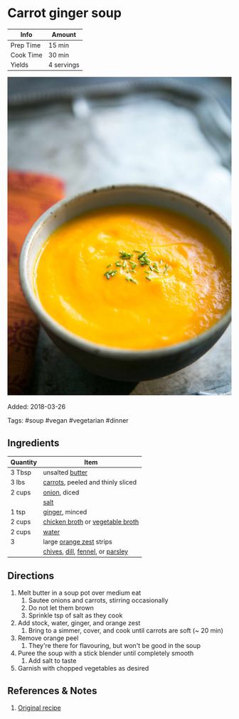 # Carrot ginger soup

| Info      | Amount     |
| --------- | ---------- |
| Prep Time | 15 min     |
| Cook Time | 30 min     |
| Yields    | 4 servings |

![Carrot ginger soup](../Media/carrot-ginger.jpg)

Added: 2018-03-26

Tags: #soup #vegan #vegetarian #dinner

## Ingredients

| Quantity | Item                                                                                                                                            |
| -------- | ----------------------------------------------------------------------------------------------------------------------------------------------- |
| 3 Tbsp   | unsalted [butter](../Ingredients/butter.md)                                                                                                     |
| 3 lbs    | [carrots](../Ingredients/carrot.md), peeled and thinly sliced                                                                                   |
| 2 cups   | [onion](../Ingredients/onion.md), diced                                                                                                         |
|          | [salt](../Ingredients/salt.md)                                                                                                                  |
| 1 tsp    | [ginger](../Ingredients/ginger.md), minced                                                                                                      |
| 2 cups   | [chicken broth](../Ingredients/chicken%20broth.md) or [vegetable broth](../Ingredients/vegetable%20broth.md)                                    |
| 2 cups   | [water](../Ingredients/water.md)                                                                                                                |
| 3        | large [orange zest](../Ingredients/orange.md) strips                                                                                            |
|          | [chives](../Ingredients/chives.md), [dill](../Ingredients/dill.md), [fennel](../Ingredients/fennel.md), or [parsley](../Ingredients/parsley.md) |

## Directions

1. Melt butter in a soup pot over medium eat
   1. Sautee onions and carrots, stirring occasionally
   2. Do not let them brown
   3. Sprinkle tsp of salt as they cook
2. Add stock, water, ginger, and orange zest
   1. Bring to a simmer, cover, and cook until carrots are soft (~ 20 min)
3. Remove orange peel
   1. They're there for flavouring, but won't be good in the soup
4. Puree the soup with a stick blender until completely smooth
   1. Add salt to taste
5. Garnish with chopped vegetables as desired

## References & Notes

1. [Original recipe](https://www.simplyrecipes.com/recipes/carrot_ginger_soup/
)
